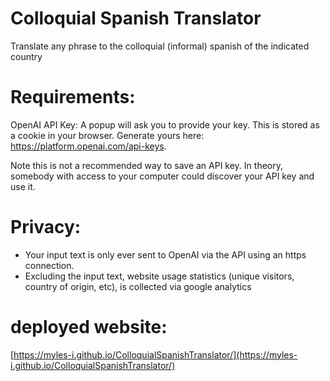 # Colloquial Spanish Translator
Translate any phrase to the colloquial (informal) spanish of the indicated country

# Requirements:
OpenAI API Key: A popup will ask you to provide your key. This is stored as a cookie in your browser. Generate yours here: https://platform.openai.com/api-keys.

Note this is not a recommended way to save an API key. In theory, somebody with access to your computer could discover your API key and use it.
# Privacy:
- Your input text is only ever sent to OpenAI via the API using an https connection.
- Excluding the input text, website usage statistics (unique visitors, country of origin, etc), is collected via google analytics

# deployed website:
[https://myles-i.github.io/ColloquialSpanishTranslator/](https://myles-i.github.io/ColloquialSpanishTranslator/)
